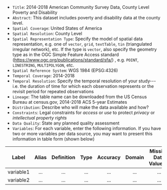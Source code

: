 - `Title`: 2014-2018 American Community Survey Data, County Level Poverty and Disability
- `Abstract`: This dataset includes poverty and disability data at the county level.
- `Spatial Coverage`: United States of America
- `Spatial Resolution`: County Level
- `Spatial Representation Type`: Specify the model of spatial data representation, e.g. one of `vector`, `grid`, `textTable`, `tin` (triangulated irregular network), etc. If the type is `vector`, also specify the geometry type as in the OGC Simple Feature Access standard (https://www.ogc.org/publications/standard/sfa/) , e.g. `POINT`, `LINESTRING`, `MULTIPOLYGON`, etc. 
- `Spatial Reference System`: WGS 1984 (EPSG:4326)
- `Temporal Coverage`: 2014-2018
- `Temporal Resolution`: Specify the temporal resolution of your study---i.e. the duration of time for which each observation represents or the revisit period for repeated observations
- `Lineage`: The table name can be downloaded from the US Census Bureau at census.gov,
        2014-2018 ACS 5-year Estimates
- `Distribution`: Describe who will make the data available and how?
- `Constraints`: Legal constraints for *access* or *use* to protect *privacy* or *intellectual property rights*
- `Data Quality`: State any planned quality assessment
- `Variables`: For each variable, enter the following information. If you have two or more variables per data source, you may want to present this information in table form (shown below)

| Label | Alias | Definition | Type | Accuracy | Domain | Missing Data Value(s) | Missing Data Frequency |
| :--: | :--: | :--: | :--: | :--: | :--: | :--: | :--: |
| variable1 | ... | ... | ... | ... | ... | ... | ... |
| variable2 | ... | ... | ... | ... | ... | ... | ... |
